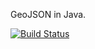 GeoJSON in Java.

[![Build Status](https://travis-ci.org/itszootime/geojson-java.png)](https://travis-ci.org/itszootime/geojson-java)